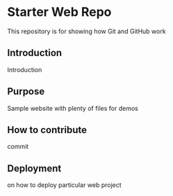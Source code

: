 # Starter Web Repo

This repository is for showing how Git and GitHub work

## Introduction

Introduction

## Purpose

Sample website with plenty of files for demos

## How to contribute

commit

## Deployment

on how to deploy particular web project